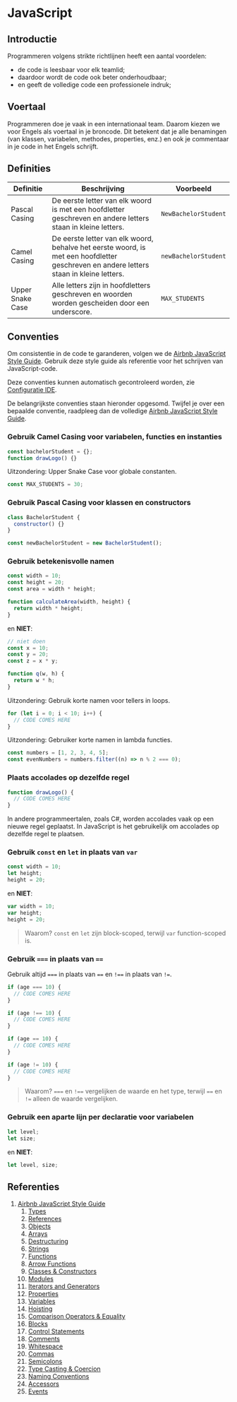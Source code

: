 # JavaScript

## Introductie

Programmeren volgens strikte richtlijnen heeft een aantal voordelen:

- de code is leesbaar voor elk teamlid;
- daardoor wordt de code ook beter onderhoudbaar;
- en geeft de volledige code een professionele indruk;

## Voertaal

Programmeren doe je vaak in een internationaal team. Daarom kiezen we voor
Engels als voertaal in je broncode. Dit betekent dat je alle benamingen (van
klassen, variabelen, methodes, properties, enz.) en ook je commentaar in je
code in het Engels schrijft.

## Definities

| Definitie        | Beschrijving                                                                                                                           | Voorbeeld            |
| ---------------- | -------------------------------------------------------------------------------------------------------------------------------------- | -------------------- |
| Pascal Casing    | De eerste letter van elk woord is met een hoofdletter geschreven en andere letters staan in kleine letters.                            | `NewBachelorStudent` |
| Camel Casing     | De eerste letter van elk woord, behalve het eerste woord, is met een hoofdletter geschreven en andere letters staan in kleine letters. | `newBachelorStudent` |
| Upper Snake Case | Alle letters zijn in hoofdletters geschreven en woorden worden gescheiden door een underscore.                                         | `MAX_STUDENTS`       |

## Conventies

Om consistentie in de code te garanderen, volgen we de [Airbnb JavaScript Style Guide](https://github.com/airbnb/javascript). Gebruik deze style guide als referentie voor het schrijven van JavaScript-code.

Deze conventies kunnen automatisch gecontroleerd worden, zie [Configuratie IDE](./configuratie_ide.md).

De belangrijkste conventies staan hieronder opgesomd. Twijfel je over een bepaalde conventie, raadpleeg dan de volledige [Airbnb JavaScript Style Guide](https://github.com/airbnb/javascript).

### Gebruik Camel Casing voor variabelen, functies en instanties

```javascript
const bachelorStudent = {};
function drawLogo() {}
```

Uitzondering: Upper Snake Case voor globale constanten.

```javascript
const MAX_STUDENTS = 30;
```

### Gebruik Pascal Casing voor klassen en constructors

```javascript
class BachelorStudent {
  constructor() {}
}

const newBachelorStudent = new BachelorStudent();
```

### Gebruik betekenisvolle namen

```javascript
const width = 10;
const height = 20;
const area = width * height;

function calculateArea(width, height) {
  return width * height;
}
```

en **NIET**:

```javascript
// niet doen
const x = 10;
const y = 20;
const z = x * y;

function q(w, h) {
  return w * h;
}
```

Uitzondering: Gebruik korte namen voor tellers in loops.

```javascript
for (let i = 0; i < 10; i++) {
  // CODE COMES HERE
}
```

Uitzondering: Gebruiker korte namen in lambda functies.

```javascript
const numbers = [1, 2, 3, 4, 5];
const evenNumbers = numbers.filter((n) => n % 2 === 0);
```

### Plaats accolades op dezelfde regel

```javascript
function drawLogo() {
  // CODE COMES HERE
}
```

In andere programmeertalen, zoals C#, worden accolades vaak op een nieuwe regel geplaatst. In JavaScript is het gebruikelijk om accolades op dezelfde regel te plaatsen.

### Gebruik `const` en `let` in plaats van `var`

```javascript
const width = 10;
let height;
height = 20;
```

en **NIET**:

```javascript
var width = 10;
var height;
height = 20;
```

> Waarom? `const` en `let` zijn block-scoped, terwijl `var` function-scoped is.

### Gebruik `===` in plaats van `==`

Gebruik altijd `===` in plaats van `==` en `!==` in plaats van `!=`.

```javascript
if (age === 10) {
  // CODE COMES HERE
}

if (age !== 10) {
  // CODE COMES HERE
}
```

```javascript
if (age == 10) {
  // CODE COMES HERE
}

if (age != 10) {
  // CODE COMES HERE
}
```

> Waarom? `===` en `!==` vergelijken de waarde en het type, terwijl `==` en `!=` alleen de waarde vergelijken.

### Gebruik een aparte lijn per declaratie voor variabelen

```javascript
let level;
let size;
```

en **NIET**:

```javascript
let level, size;
```

## Referenties

1. [Airbnb JavaScript Style Guide](https://github.com/airbnb/javascript)
   1. [Types](https://github.com/airbnb/javascript#types)
   1. [References](https://github.com/airbnb/javascript#references)
   1. [Objects](https://github.com/airbnb/javascript#objects)
   1. [Arrays](https://github.com/airbnb/javascript#arrays)
   1. [Destructuring](https://github.com/airbnb/javascript#destructuring)
   1. [Strings](https://github.com/airbnb/javascript#strings)
   1. [Functions](https://github.com/airbnb/javascript#functions)
   1. [Arrow Functions](https://github.com/airbnb/javascript#arrow-functions)
   1. [Classes & Constructors](https://github.com/airbnb/javascript#classes--constructors)
   1. [Modules](https://github.com/airbnb/javascript#modules)
   1. [Iterators and Generators](https://github.com/airbnb/javascript#iterators-and-generators)
   1. [Properties](https://github.com/airbnb/javascript#properties)
   1. [Variables](https://github.com/airbnb/javascript#variables)
   1. [Hoisting](https://github.com/airbnb/javascript#hoisting)
   1. [Comparison Operators & Equality](https://github.com/airbnb/javascript#comparison-operators--equality)
   1. [Blocks](https://github.com/airbnb/javascript#blocks)
   1. [Control Statements](https://github.com/airbnb/javascript#control-statements)
   1. [Comments](https://github.com/airbnb/javascript#comments)
   1. [Whitespace](https://github.com/airbnb/javascript#whitespace)
   1. [Commas](https://github.com/airbnb/javascript#commas)
   1. [Semicolons](https://github.com/airbnb/javascript#semicolons)
   1. [Type Casting & Coercion](https://github.com/airbnb/javascript#type-casting--coercion)
   1. [Naming Conventions](https://github.com/airbnb/javascript#naming-conventions)
   1. [Accessors](https://github.com/airbnb/javascript#accessors)
   1. [Events](https://github.com/airbnb/javascript#events)
